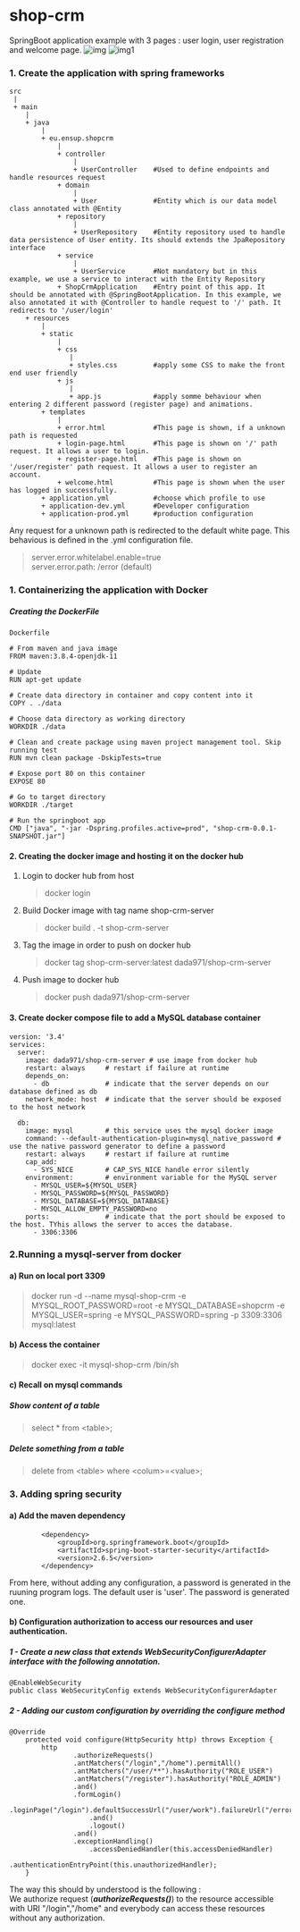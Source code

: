 # shop-crm

SpringBoot application example with 3 pages : user login, user registration and welcome page.
![img](assets/img.png)
![img1](assets/img_1.png)

### 1. Create the application with spring frameworks
```
src
 | 
 + main
    |
    + java
        |
        + eu.ensup.shopcrm
            |
            + controller
                |
                + UserController    #Used to define endpoints and handle resources request
            + domain
                |
                + User              #Entity which is our data model class annotated with @Entity
            + repository
                |
                + UserRepository    #Entity repository used to handle data persistence of User entity. Its should extends the JpaRepository interface 
            + service
                |
                + UserService       #Not mandatory but in this example, we use a service to interact with the Entity Repository 
            + ShopCrmApplication    #Entry point of this app. It should be annotated with @SpringBootApplication. In this example, we also annotated it with @Controller to handle request to '/' path. It redirects to '/user/login'
    + resources
        |
        + static
            |
            + css
               |
               + styles.css         #apply some CSS to make the front end user friendly
            + js
               |
               + app.js             #apply somme behaviour when entering 2 different password (register page) and animations.
        + templates
            |
            + error.html            #This page is shown, if a unknown path is requested
            + login-page.html       #This page is shown on '/' path request. It allows a user to login.
            + register-page.html    #This page is shown on '/user/register' path request. It allows a user to register an account.
            + welcome.html          #This page is shown when the user has logged in successfully.
        + application.yml           #choose which profile to use
        + application-dev.yml       #Developer configuration
        + application-prod.yml      #production configuration
```

Any request for a unknown path is redirected to the default white page. This behavious is defined in the .yml configuration file.
> server.error.whitelabel.enable=true <br>
> server.error.path: /error (default)

### 1. Containerizing the application with Docker
##### Creating the DockerFile
``` 
Dockerfile

# From maven and java image
FROM maven:3.8.4-openjdk-11

# Update
RUN apt-get update

# Create data directory in container and copy content into it
COPY . ./data

# Choose data directory as working directory
WORKDIR ./data

# Clean and create package using maven project management tool. Skip running test
RUN mvn clean package -DskipTests=true

# Expose port 80 on this container
EXPOSE 80

# Go to target directory
WORKDIR ./target

# Run the springboot app
CMD ["java", "-jar -Dspring.profiles.active=prod", "shop-crm-0.0.1-SNAPSHOT.jar"]
```

#### 2. Creating the docker image and hosting it on the docker hub
1) Login to docker hub from host
    > docker login

2) Build Docker image with tag name shop-crm-server
    > docker build . -t shop-crm-server

3) Tag the image in order to push on docker hub 
    > docker tag shop-crm-server:latest dada971/shop-crm-server

4) Push image to docker hub
    > docker push dada971/shop-crm-server

#### 3. Create docker compose file to add a MySQL database container
```
version: '3.4'
services:
  server:
    image: dada971/shop-crm-server # use image from docker hub
    restart: always     # restart if failure at runtime
    depends_on:
      - db              # indicate that the server depends on our database defined as db
    network_mode: host  # indicate that the server should be exposed to the host network 

  db:
    image: mysql        # this service uses the mysql docker image
    command: --default-authentication-plugin=mysql_native_password # use the native password generator to define a password
    restart: always     # restart if failure at runtime
    cap_add:
      - SYS_NICE        # CAP_SYS_NICE handle error silently
    environment:        # environment variable for the MySQL server
      - MYSQL_USER=${MYSQL_USER} 
      - MYSQL_PASSWORD=${MYSQL_PASSWORD}
      - MYSQL_DATABASE=${MYSQL_DATABASE}
      - MYSQL_ALLOW_EMPTY_PASSWORD=no
    ports:              # indicate that the port should be exposed to the host. TYhis allows the server to acces the database.
      - 3306:3306
```

### 2.Running a mysql-server from docker
#### a) Run on local port 3309
> docker run -d --name mysql-shop-crm -e MYSQL_ROOT_PASSWORD=root -e MYSQL_DATABASE=shopcrm -e MYSQL_USER=spring -e MYSQL_PASSWORD=spring -p 3309:3306 mysql:latest

#### b) Access the container 
> docker exec -it mysql-shop-crm /bin/sh

#### c) Recall on mysql commands
##### Show content of a table
> select * from \<table\>;
 
##### Delete something from a table
> delete from \<table\> where \<colum\>=\<value\>;

### 3. Adding spring security
#### a) Add the maven dependency 
```
		<dependency>
			<groupId>org.springframework.boot</groupId>
			<artifactId>spring-boot-starter-security</artifactId>
			<version>2.6.5</version>
		</dependency>
```
From here, without adding any configuration, a password is generated in the ruuning program logs.
The default user is 'user'. The password is generated one.

#### b) Configuration authorization to access our resources and user authentication.
##### 1 - Create a new class that extends WebSecurityConfigurerAdapter interface with the following annotation.
```
@EnableWebSecurity
public class WebSecurityConfig extends WebSecurityConfigurerAdapter
```
##### 2 - Adding our custom configuration by overriding the configure method
```
@Override
    protected void configure(HttpSecurity http) throws Exception {
        http
                .authorizeRequests()
                .antMatchers("/login","/home").permitAll()
                .antMatchers("/user/**").hasAuthority("ROLE_USER")
                .antMatchers("/register").hasAuthority("ROLE_ADMIN")
                .and()
                .formLogin()
                    .loginPage("/login").defaultSuccessUrl("/user/work").failureUrl("/error")
                    .and()
                    .logout()
                .and()
                .exceptionHandling()
                    .accessDeniedHandler(this.accessDeniedHandler)
                    .authenticationEntryPoint(this.unauthorizedHandler);
    }
```
The way this should by understood is the following : <br>
We authorize request (***authorizeRequests()***) to the resource accessible with URI "/login","/home" and everybody can access these resources without any authorization.
 
 
 
